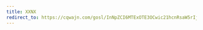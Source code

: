 ```yaml
---
title: XXNX
redirect_to: https://cqwajn.com/gosl/InNpZCI6MTExOTE3OCwic21hcnRsaW5rIjp0cnVlfQ==eyJwaWQiOjEwODY1Mjcs?si1=telegram&si2=dating
---
```

